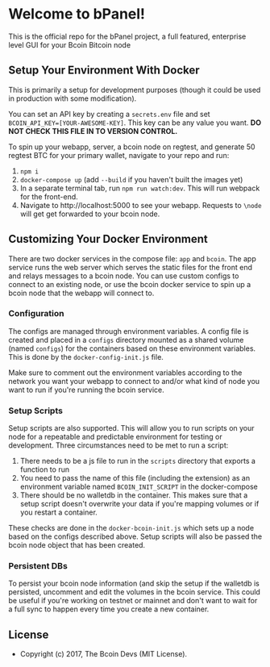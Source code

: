 # Welcome to bPanel!

This is the official repo for the bPanel project, a full featured, enterprise level GUI for your Bcoin Bitcoin node

## Setup Your Environment With Docker
This is primarily a setup for development purposes (though it could be used in production with some modification).

You can set an API key by creating a `secrets.env` file and set `BCOIN_API_KEY=[YOUR-AWESOME-KEY]`. This key can be any value you want. __DO NOT CHECK THIS FILE IN TO VERSION CONTROL.__

To spin up your webapp, server, a bcoin node on regtest, and generate 50 regtest BTC for your primary wallet, navigate to your repo and run:
1. `npm i`
2. `docker-compose up` (add `--build` if you haven't built the images yet)
3. In a separate terminal tab, run `npm run watch:dev`. This will run webpack for the front-end.
4. Navigate to http://localhost:5000 to see your webapp. Requests to `\node` will get get forwarded to your bcoin node.

## Customizing Your Docker Environment
There are two docker services in the compose file: `app` and `bcoin`. The app service runs the web server which serves the static files for the front end and relays messages to a bcoin node. You can use custom configs to connect to an existing node, or use the bcoin docker service to spin up a bcoin node that the webapp will connect to.

### Configuration
The configs are managed through environment variables. A config file is created and placed in a `configs` directory mounted as a shared volume (named `configs`) for the containers based on these environment variables. This is done by the `docker-config-init.js` file.

Make sure to comment out the environment variables according to the network you want your webapp to connect to and/or what kind of node you want to run if you're running the bcoin service.

### Setup Scripts
Setup scripts are also supported. This will allow you to run scripts on your node for a repeatable and predictable environment for testing or development.
Three circumstances need to be met to run a script:
1. There needs to be a js file to run in the `scripts` directory that exports a function to run
2. You need to pass the name of this file (including the extension) as an environment variable named `BCOIN_INIT_SCRIPT` in the docker-compose
3. There should be no walletdb in the container. This makes sure that a setup script doesn't overwrite your data if you're mapping volumes or if you restart a container.

These checks are done in the `docker-bcoin-init.js` which sets up a node based on the configs described above. Setup scripts will also be passed the bcoin node object that has been created.

### Persistent DBs
To persist your bcoin node information (and skip the setup if the walletdb is persisted, uncomment and edit the volumes in the bcoin service. This could be useful if you're working on testnet or mainnet and don't want to wait for a full sync to happen every time you create a new container.


## License

- Copyright (c) 2017, The Bcoin Devs (MIT License).